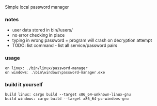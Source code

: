 Simple local password manager

### notes
- user data stored in bin/<system>/users/
- no error checking in place
- typing in wrong password = program will crash on decryption attempt
- TODO: list command - list all service/password pairs

### usage
```
on linux: ./bin/linux/password-manager
on windows: .\bin\windows\password-manager.exe
```

### build it yourself
```
build linux: cargo build --target x86_64-unknown-linux-gnu
build windows: cargo build --target x86_64-pc-windows-gnu
```
